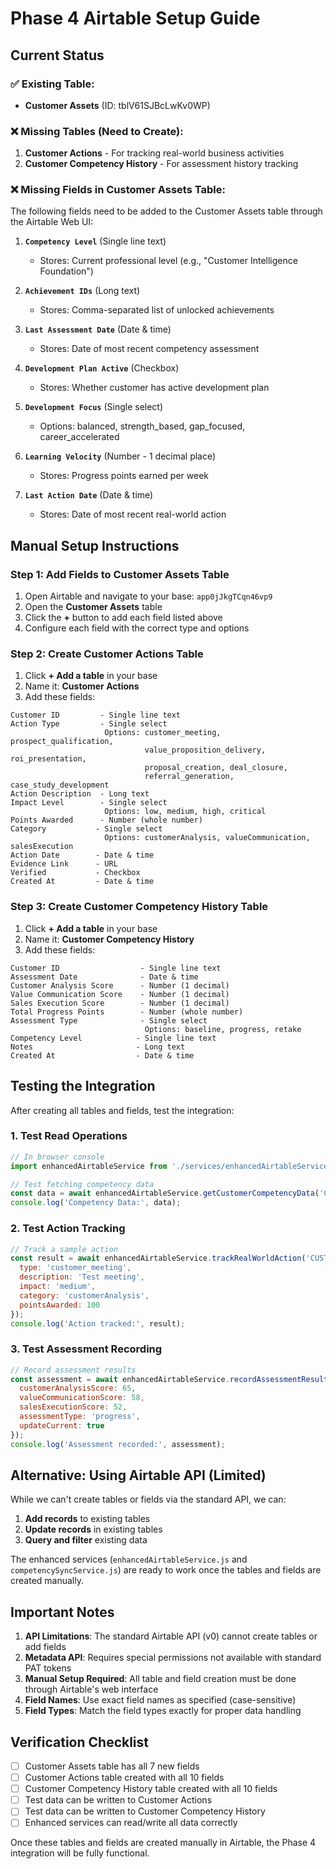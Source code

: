 # Phase 4 Airtable Setup Guide

## Current Status

### ✅ Existing Table:
- **Customer Assets** (ID: tblV61SJBcLwKv0WP)

### ❌ Missing Tables (Need to Create):
1. **Customer Actions** - For tracking real-world business activities
2. **Customer Competency History** - For assessment history tracking

### ❌ Missing Fields in Customer Assets Table:

The following fields need to be added to the Customer Assets table through the Airtable Web UI:

1. **`Competency Level`** (Single line text)
   - Stores: Current professional level (e.g., "Customer Intelligence Foundation")
   
2. **`Achievement IDs`** (Long text)
   - Stores: Comma-separated list of unlocked achievements
   
3. **`Last Assessment Date`** (Date & time)
   - Stores: Date of most recent competency assessment
   
4. **`Development Plan Active`** (Checkbox)
   - Stores: Whether customer has active development plan
   
5. **`Development Focus`** (Single select)
   - Options: balanced, strength_based, gap_focused, career_accelerated
   
6. **`Learning Velocity`** (Number - 1 decimal place)
   - Stores: Progress points earned per week
   
7. **`Last Action Date`** (Date & time)
   - Stores: Date of most recent real-world action

## Manual Setup Instructions

### Step 1: Add Fields to Customer Assets Table

1. Open Airtable and navigate to your base: `app0jJkgTCqn46vp9`
2. Open the **Customer Assets** table
3. Click the **+** button to add each field listed above
4. Configure each field with the correct type and options

### Step 2: Create Customer Actions Table

1. Click **+ Add a table** in your base
2. Name it: **Customer Actions**
3. Add these fields:

```
Customer ID         - Single line text
Action Type         - Single select
                     Options: customer_meeting, prospect_qualification, 
                              value_proposition_delivery, roi_presentation,
                              proposal_creation, deal_closure, 
                              referral_generation, case_study_development
Action Description  - Long text
Impact Level        - Single select
                     Options: low, medium, high, critical
Points Awarded      - Number (whole number)
Category           - Single select
                     Options: customerAnalysis, valueCommunication, salesExecution
Action Date        - Date & time
Evidence Link      - URL
Verified           - Checkbox
Created At         - Date & time
```

### Step 3: Create Customer Competency History Table

1. Click **+ Add a table** in your base
2. Name it: **Customer Competency History**
3. Add these fields:

```
Customer ID                  - Single line text
Assessment Date              - Date & time
Customer Analysis Score      - Number (1 decimal)
Value Communication Score    - Number (1 decimal)
Sales Execution Score        - Number (1 decimal)
Total Progress Points        - Number (whole number)
Assessment Type              - Single select
                              Options: baseline, progress, retake
Competency Level            - Single line text
Notes                       - Long text
Created At                  - Date & time
```

## Testing the Integration

After creating all tables and fields, test the integration:

### 1. Test Read Operations
```javascript
// In browser console
import enhancedAirtableService from './services/enhancedAirtableService';

// Test fetching competency data
const data = await enhancedAirtableService.getCustomerCompetencyData('CUST_4');
console.log('Competency Data:', data);
```

### 2. Test Action Tracking
```javascript
// Track a sample action
const result = await enhancedAirtableService.trackRealWorldAction('CUST_4', {
  type: 'customer_meeting',
  description: 'Test meeting',
  impact: 'medium',
  category: 'customerAnalysis',
  pointsAwarded: 100
});
console.log('Action tracked:', result);
```

### 3. Test Assessment Recording
```javascript
// Record assessment results
const assessment = await enhancedAirtableService.recordAssessmentResults('CUST_4', {
  customerAnalysisScore: 65,
  valueCommunicationScore: 58,
  salesExecutionScore: 52,
  assessmentType: 'progress',
  updateCurrent: true
});
console.log('Assessment recorded:', assessment);
```

## Alternative: Using Airtable API (Limited)

While we can't create tables or fields via the standard API, we can:

1. **Add records** to existing tables
2. **Update records** in existing tables
3. **Query and filter** existing data

The enhanced services (`enhancedAirtableService.js` and `competencySyncService.js`) are ready to work once the tables and fields are created manually.

## Important Notes

1. **API Limitations**: The standard Airtable API (v0) cannot create tables or add fields
2. **Metadata API**: Requires special permissions not available with standard PAT tokens
3. **Manual Setup Required**: All table and field creation must be done through Airtable's web interface
4. **Field Names**: Use exact field names as specified (case-sensitive)
5. **Field Types**: Match the field types exactly for proper data handling

## Verification Checklist

- [ ] Customer Assets table has all 7 new fields
- [ ] Customer Actions table created with all 10 fields
- [ ] Customer Competency History table created with all 10 fields
- [ ] Test data can be written to Customer Actions
- [ ] Test data can be written to Customer Competency History
- [ ] Enhanced services can read/write all data correctly

Once these tables and fields are created manually in Airtable, the Phase 4 integration will be fully functional.